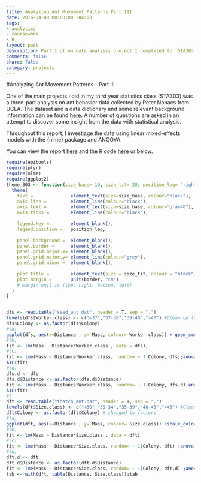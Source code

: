 ```yaml
---
title: Analyzing Ant Movement Patterns Part III
date: 2016-04-08 00:00:00 -04:00
tags:
- analytics
- coursework
- R
layout: post
description: Part I of on data analysis project I completed for STA303 at the University of Toronto. 
comments: false
share: false
category: projects
---
```


#Analyzing Ant Movement Patterns - Part III

One of the main projects I did in my third year statistics class (STA303) was a three-part analysis on ant behavior data collected by Peter Nonacs from UCLA. The dataset and a data dictionary and some relevant background information can be found [here](http://www.stat.ucla.edu/projects/datasets/ant-explanation.html). A number of questions are asked in an attempt to discover some insight from the data with statistical analysis.

Throughout this report, I investiage the data using linear mixed-effects models with the {nlme} package and ANCOVA.

You can view the report [here](http://www.justinsjlee.com/A3_Report.pdf) and the R code [here](http://www.justinsjlee.com/A3.R) or below.


```r
require(epitools)
require(plyr)
require(nlme)
require(ggplot2)
theme_303 <- function(size_base= 16, size_tit= 20, position_leg= "right", border=c(0.25,0.25,0.25,0.25)) {
  theme(
    text =              element_text(size=size_base, colour="black"),
    axis.line =         element_line(colour="black"),
    axis.text =         element_text(size=size_base, colour="gray40"),
    axis.ticks =        element_line(colour="black"),
    
    legend.key =        element_blank(),
    legend.position =   position_leg,
    
    panel.background =  element_blank(),
    panel.border =      element_blank(),
    panel.grid.major.x= element_blank(),
    panel.grid.major.y= element_line(colour="grey"),
    panel.grid.minor =  element_blank(),
    
    plot.title =        element_text(size = size_tit, colour = "black"),
    plot.margin =       unit(border, "cm")
    # margin unit is (top, right, bottom, left)
  )
}


dfs <- read.table("seed_ant.dat", header = T, sep = ",")
levels(dfs$Worker.class) <- c("<37","37-38","39-40",">40") #Clean up levels
dfs$Colony <- as.factor(dfs$Colony)
#(a)
ggplot(dfs, aes(x=Distance , y= Mass, colour= Worker.class)) + geom_smooth(method="lm", se = F) +scale_colour_grey(start = 0, end = 0.86) + theme_303() + xlab("Distance (m)") + ylab("Mass (mg)") + ggtitle("Mass by Distance grouped by Size Class for Seed Ants")
#(b) 
fit <- lm(Mass ~ Distance*Worker.class , data = dfs);
#(c)
fit <- lme(Mass ~ Distance*Worker.class, random= ~ 1|Colony, dfs);anova(fit)
AIC(fit)
#(d)
dfs.d <- dfs
dfs.d$Distance <- as.factor(dfs.d$Distance)
fit <- lme(Mass ~ Distance*Worker.class, random= ~ 1|Colony, dfs.d);anova(fit)
AIC(fit)
#2.
dft <- read.table("thatch_ant.dat", header = T, sep = ",")
levels(dft$Size.class) <- c("<30","30-34","35-39","40-43",">43") #Clean up levels
dft$Colony <- as.factor(dft$Colony) # changed to factors
#(a)
ggplot(dft, aes(x=Distance , y= Mass, colour= Size.class)) +scale_colour_grey(start = 0, end = 0.86)+ geom_smooth(method = "lm", se=F) + theme_303() + xlab("Distance (m)") + ylab("Mass (mg)") + ggtitle("Mass by Distance grouped by Size Class for Thatch Ants")
#(b)
fit <- lm(Mass ~ Distance*Size.class , data = dft)
#(c)
fit <- lme(Mass ~ Distance*Size.class, random= ~ 1|Colony, dft) ;anova(fit)
#(d)
dft.d <- dft
dft.d$Distance <- as.factor(dft.d$Distance)
fit <- lme(Mass ~ Distance*Size.class, random= ~ 1|Colony, dft.d) ;anova(fit)
tab <- with(dft, table(Distance, Size.class));tab

```
